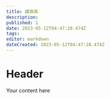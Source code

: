 ```yaml
---
title: 媒体库
description: 
published: 1
date: 2023-05-12T04:47:28.474Z
tags: 
editor: markdown
dateCreated: 2023-05-12T04:47:28.474Z
---
```


# Header
Your content here